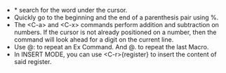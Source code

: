  - \* search for the word under the cursor.
 - Quickly go to the beginning and the end of a parenthesis pair using %.
 - The \<C-a> and \<C-x> commands perform addition and subtraction on numbers. If the cursor is not already positioned on a number, then the command will look ahead for a digit on the current line.
 - Use @: to repeat an Ex Command. And @. to repeat the last Macro.
 - In INSERT MODE, you can use \<C-r>{register} to insert the content of said register.
